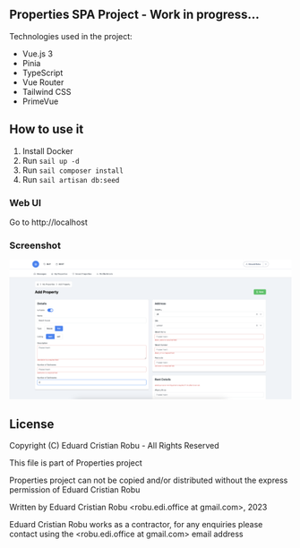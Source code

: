 ## Properties SPA Project - Work in progress...

Technologies used in the project:

- Vue.js 3
- Pinia
- TypeScript
- Vue Router
- Tailwind CSS
- PrimeVue 

## How to use it

1. Install Docker
2. Run `sail up -d`
3. Run `sail composer install`
4. Run `sail artisan db:seed`


### Web UI

Go to http://localhost

### Screenshot

![frontend](screenshot.png)


## License

Copyright (C) Eduard Cristian Robu - All Rights Reserved

This file is part of Properties project

Properties project can not be copied and/or distributed without the express permission of Eduard Cristian Robu

Written by Eduard Cristian Robu <robu.edi.office at gmail.com>, 2023

Eduard Cristian Robu works as a contractor, for any enquiries please contact using the <robu.edi.office at gmail.com> email address 

